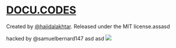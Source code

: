 # [DOCU.CODES](https://docu.codes)

Created by [@hajidalakhtar](https://github.com/hajidalakhtar). Released under the MIT license.assasd

hacked by @samuelbernard147
asd 
asd
<img src="https://media.istockphoto.com/photos/side-view-of-a-sheep-looking-at-camera-against-white-background-picture-id1069137028?k=20&m=1069137028&s=612x612&w=0&h=mQKQtTzX-LUQnG52Rj7dWpyYeRrvzxcwO2cQ367ZoEY=">

